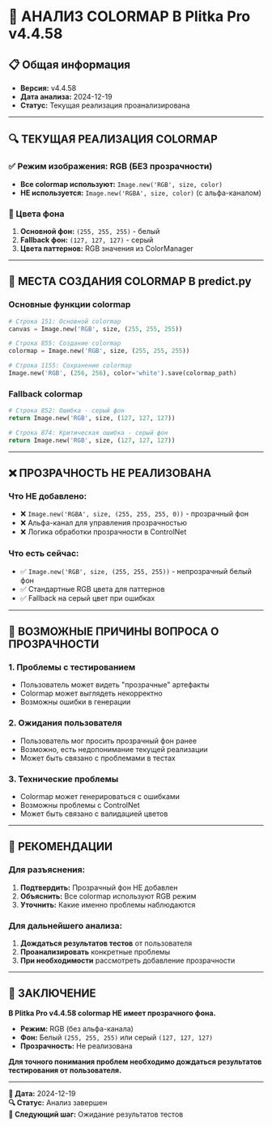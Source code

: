 # 🎨 АНАЛИЗ COLORMAP В Plitka Pro v4.4.58

## **📋 Общая информация**

- **Версия:** v4.4.58
- **Дата анализа:** 2024-12-19
- **Статус:** Текущая реализация проанализирована

---

## **🔍 ТЕКУЩАЯ РЕАЛИЗАЦИЯ COLORMAP**

### **✅ Режим изображения: RGB (БЕЗ прозрачности)**
- **Все colormap используют:** `Image.new('RGB', size, color)`
- **НЕ используется:** `Image.new('RGBA', size, color)` (с альфа-каналом)

### **🎨 Цвета фона**
1. **Основной фон:** `(255, 255, 255)` - белый
2. **Fallback фон:** `(127, 127, 127)` - серый
3. **Цвета паттернов:** RGB значения из ColorManager

---

## **📍 МЕСТА СОЗДАНИЯ COLORMAP В predict.py**

### **Основные функции colormap**
```python
# Строка 151: Основной colormap
canvas = Image.new('RGB', size, (255, 255, 255))

# Строка 855: Создание colormap
colormap = Image.new('RGB', size, (255, 255, 255))

# Строка 1155: Сохранение colormap
Image.new('RGB', (256, 256), color='white').save(colormap_path)
```

### **Fallback colormap**
```python
# Строка 852: Ошибка - серый фон
return Image.new('RGB', size, (127, 127, 127))

# Строка 874: Критическая ошибка - серый фон
return Image.new('RGB', size, (127, 127, 127))
```

---

## **❌ ПРОЗРАЧНОСТЬ НЕ РЕАЛИЗОВАНА**

### **Что НЕ добавлено:**
- ❌ `Image.new('RGBA', size, (255, 255, 255, 0))` - прозрачный фон
- ❌ Альфа-канал для управления прозрачностью
- ❌ Логика обработки прозрачности в ControlNet

### **Что есть сейчас:**
- ✅ `Image.new('RGB', size, (255, 255, 255))` - непрозрачный белый фон
- ✅ Стандартные RGB цвета для паттернов
- ✅ Fallback на серый цвет при ошибках

---

## **🤔 ВОЗМОЖНЫЕ ПРИЧИНЫ ВОПРОСА О ПРОЗРАЧНОСТИ**

### **1. Проблемы с тестированием**
- Пользователь может видеть "прозрачные" артефакты
- Colormap может выглядеть некорректно
- Возможны ошибки в генерации

### **2. Ожидания пользователя**
- Пользователь мог просить прозрачный фон ранее
- Возможно, есть недопонимание текущей реализации
- Может быть связано с проблемами в тестах

### **3. Технические проблемы**
- Colormap может генерироваться с ошибками
- Возможны проблемы с ControlNet
- Может быть связано с валидацией цветов

---

## **🔧 РЕКОМЕНДАЦИИ**

### **Для разъяснения:**
1. **Подтвердить:** Прозрачный фон НЕ добавлен
2. **Объяснить:** Все colormap используют RGB режим
3. **Уточнить:** Какие именно проблемы наблюдаются

### **Для дальнейшего анализа:**
1. **Дождаться результатов тестов** от пользователя
2. **Проанализировать** конкретные проблемы
3. **При необходимости** рассмотреть добавление прозрачности

---

## **📝 ЗАКЛЮЧЕНИЕ**

**В Plitka Pro v4.4.58 colormap НЕ имеет прозрачного фона.**

- **Режим:** RGB (без альфа-канала)
- **Фон:** Белый `(255, 255, 255)` или серый `(127, 127, 127)`
- **Прозрачность:** Не реализована

**Для точного понимания проблем необходимо дождаться результатов тестирования от пользователя.**

---

**📅 Дата:** 2024-12-19  
**🔍 Статус:** Анализ завершен  
**🎯 Следующий шаг:** Ожидание результатов тестов
